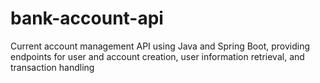 # bank-account-api
Current account management API using Java and Spring Boot, providing endpoints for user and account creation, user information retrieval, and transaction handling
